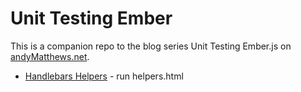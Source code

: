 # Unit Testing Ember

This is a companion repo to the blog series Unit Testing Ember.js on [andyMatthews.net](http://andyMatthews.net).

* [Handlebars Helpers](http://andymatthews.net/read/2014/03/26/Unit-Testing-Ember.js:-Handlebars-Helpers) - run helpers.html